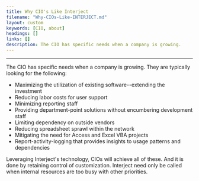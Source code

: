 ```yaml
---
title: Why CIO's Like Interject
filename: "Why-CIOs-Like-INTERJECT.md"
layout: custom
keywords: [CIO, about]
headings: []
links: []
description: The CIO has specific needs when a company is growing.
---
```

* * *

The CIO has specific needs when a company is growing. They are typically looking for the following:

 * Maximizing the utilization of existing software--extending the investment
 * Reducing labor costs for user support
 * Minimizing reporting staff
 * Providing department-point solutions without encumbering development staff
 * Limiting dependency on outside vendors
 * Reducing spreadsheet sprawl within the network
 * Mitigating the need for Access and Excel VBA projects
 * Report-activity-logging that provides insights to usage patterns and dependencies

Leveraging Interject's technology, CIOs will achieve all of these. And it is done by retaining control of customization. Interject need only be called when internal resources are too busy with other priorities.
